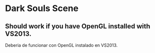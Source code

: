 # Dark Souls Scene

Should work if you have OpenGL installed with VS2013.
-
Deberia de funcionar con OpenGL instalado en VS2013.